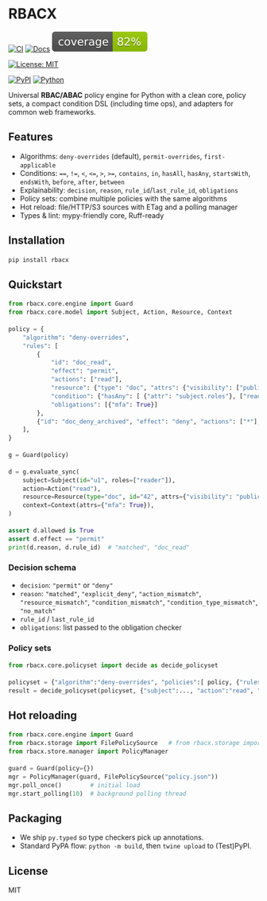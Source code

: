 # RBACX


[![CI](https://github.com/Cheater121/rbacx/actions/workflows/ci.yml/badge.svg)](https://github.com/Cheater121/rbacx/actions/workflows/ci.yml)
[![Docs](https://img.shields.io/badge/docs-website-blue)](https://cheater121.github.io/rbacx/)
![Coverage](https://raw.githubusercontent.com/Cheater121/rbacx/main/coverage.svg)


[![License: MIT](https://img.shields.io/badge/License-MIT-green.svg)](LICENSE)

[![PyPI](https://img.shields.io/pypi/v/rbacx)](https://pypi.org/project/rbacx/)
[![Python](https://img.shields.io/pypi/pyversions/rbacx)](https://pypi.org/project/rbacx/)


Universal **RBAC/ABAC** policy engine for Python with a clean core, policy sets, a compact condition DSL (including time ops), and adapters for common web frameworks.

## Features
- Algorithms: `deny-overrides` (default), `permit-overrides`, `first-applicable`
- Conditions: `==`, `!=`, `<`, `<=`, `>`, `>=`, `contains`, `in`, `hasAll`, `hasAny`, `startsWith`, `endsWith`, `before`, `after`, `between`
- Explainability: `decision`, `reason`, `rule_id`/`last_rule_id`, `obligations`
- Policy sets: combine multiple policies with the same algorithms
- Hot reload: file/HTTP/S3 sources with ETag and a polling manager
- Types & lint: mypy-friendly core, Ruff-ready

## Installation
```bash
pip install rbacx
```

## Quickstart
```python
from rbacx.core.engine import Guard
from rbacx.core.model import Subject, Action, Resource, Context

policy = {
    "algorithm": "deny-overrides",
    "rules": [
        {
            "id": "doc_read",
            "effect": "permit",
            "actions": ["read"],
            "resource": {"type": "doc", "attrs": {"visibility": ["public", "internal"]}},
            "condition": {"hasAny": [ {"attr": "subject.roles"}, ["reader", "admin"] ]},
            "obligations": [{"mfa": True}]
        },
        {"id": "doc_deny_archived", "effect": "deny", "actions": ["*"], "resource": {"type": "doc", "attrs": {"archived": True}}},
    ],
}

g = Guard(policy)

d = g.evaluate_sync(
    subject=Subject(id="u1", roles=["reader"]),
    action=Action("read"),
    resource=Resource(type="doc", id="42", attrs={"visibility": "public"}),
    context=Context(attrs={"mfa": True}),
)

assert d.allowed is True
assert d.effect == "permit"
print(d.reason, d.rule_id)  # "matched", "doc_read"
```

### Decision schema
- `decision`: `"permit"` or `"deny"`
- `reason`: `"matched"`, `"explicit_deny"`, `"action_mismatch"`, `"resource_mismatch"`, `"condition_mismatch"`, `"condition_type_mismatch"`, `"no_match"`
- `rule_id` / `last_rule_id`
- `obligations`: list passed to the obligation checker

### Policy sets
```python
from rbacx.core.policyset import decide as decide_policyset

policyset = {"algorithm":"deny-overrides", "policies":[ policy, {"rules":[...]} ]}
result = decide_policyset(policyset, {"subject":..., "action":"read", "resource":...})
```

## Hot reloading
```python
from rbacx.core.engine import Guard
from rbacx.storage import FilePolicySource   # from rbacx.storage import HotReloader if you prefer
from rbacx.store.manager import PolicyManager

guard = Guard(policy={})
mgr = PolicyManager(guard, FilePolicySource("policy.json"))
mgr.poll_once()        # initial load
mgr.start_polling(10)  # background polling thread
```

## Packaging
- We ship `py.typed` so type checkers pick up annotations.
- Standard PyPA flow: `python -m build`, then `twine upload` to (Test)PyPI.

## License
MIT
